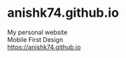 # anishk74.github.io
My personal website </br>
Mobile First Design</br>
https://anishk74.github.io

